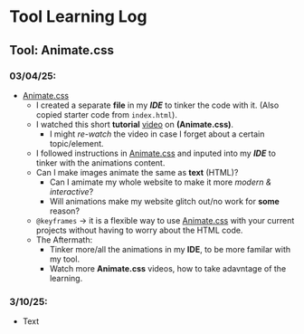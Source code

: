 # Tool Learning Log

## Tool: **Animate.css**

### 03/04/25:
* [Animate.css](https://animate.style/)
  * I created a separate **file** in my _**IDE**_ to tinker the code with it. (Also copied starter code from `index.html`).
  * I watched this short **tutorial** [video](https://www.youtube.com/watch?v=VzbBcVRquYA) on **(Animate.css)**.
    * I might _re-watch_ the video in case I forget about a certain topic/element.
  * I followed instructions in [Animate.css](https://animate.style/) and inputed into my _**IDE**_ to tinker with the animations content. 
  * Can I make images animate the same as **text** (HTML)?
    * Can I amimate my whole website to make it more _modern & interactive_?
    * Will animations make my website glitch out/no work for **some** reason?
  * `@keyframes` -> it is a flexible way to use [Animate.css](https://animate.style/) with your current projects without having to worry about the HTML code.
  * The Aftermath:
    * Tinker more/all the animations in my **IDE**, to be more familar with my tool.
    * Watch more **Animate.css** videos, how to take adavntage of the learning.
  
### 3/10/25:
* Text


<!-- 
* Links you used today (websites, videos, etc)
* Things you tried, progress you made, etc
* Challenges, a-ha moments, etc
* Questions you still have
* What you're going to try next
-->
